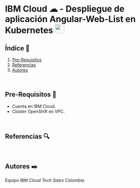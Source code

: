# IBM Cloud ☁ - Despliegue de aplicación Angular-Web-List en Kubernetes <img width="30" src="https://github.com/emeloibmco/IBM-Cloud-Kubernetes-Angular-Web-List/blob/main/Images/kubernetes.png">

## Índice  📰
1. [Pre-Requisitos](#Pre-Requisitos-pencil)
2. [Referencias](#Referencias-mag)
3. [Autores](#Autores-black_nib)
<br />

## Pre-Requisitos :pencil:
* Cuenta en IBM Cloud.
* Clúster OpenShift en VPC.
<br />

## Referencias :mag:
<br />

## Autores :black_nib:
Equipo *IBM Cloud Tech Sales Colombia*.
